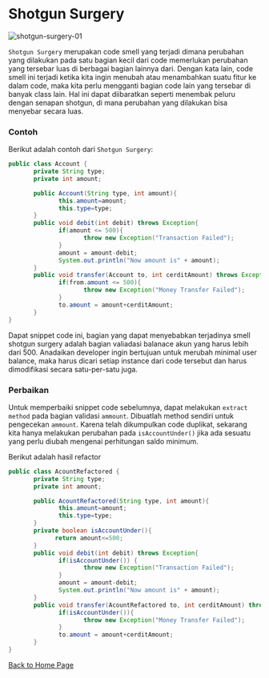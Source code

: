 # Shotgun Surgery

![shotgun-surgery-01](https://github.com/jonathanchr1/code-re/assets/113973058/cc228ee1-18c3-4fea-8fe1-9a52bad4fbb0)

`Shotgun Surgery` merupakan code smell yang terjadi dimana perubahan yang dilakukan pada satu bagian kecil dari code memerlukan perubahan yang tersebar luas di berbagai bagian lainnya dari. Dengan kata lain, code smell ini terjadi ketika kita ingin menubah atau menambahkan suatu fitur ke dalam code, maka kita perlu mengganti bagian code lain yang tersebar di banyak class lain. Hal ini dapat diibaratkan seperti menembak peluru dengan senapan shotgun, di mana perubahan yang dilakukan bisa menyebar secara luas.

### Contoh

Berikut adalah contoh dari `Shotgun Surgery`:

```java
public class Account {
       private String type;
       private int amount;

       public Account(String type, int amount){
              this.amount=amount;
              this.type=type;
       }
       public void debit(int debit) throws Exception{
              if(amount <= 500){
                     throw new Exception("Transaction Failed");
              }
              amount = amount-debit;
              System.out.println("Now amount is" + amount);
       }
       public void transfer(Account to, int cerditAmount) throws Exception{
              if(from.amount <= 500){
                     throw new Exception("Money Transfer Failed");
              }
              to.amount = amount+cerditAmount;
       }
}
```

Dapat snippet code ini, bagian yang dapat menyebabkan terjadinya smell shotgun surgery adalah bagian valiadasi balanace akun yang harus lebih dari 500. Anadaikan developer ingin bertujuan untuk merubah minimal user balance, maka harus dicari setiap instance dari code tersebut dan harus dimodifikasi secara satu-per-satu juga.

### Perbaikan

Untuk memperbaiki snippet code sebelumnya, dapat melakukan `extract method` pada bagian validasi `ammount`. Dibuatlah method sendiri untuk pengecekan `ammount`. Karena telah dikumpulkan code duplikat, sekarang kita hanya melakukan perubahan pada `isAccountUnder()` jika ada sesuatu yang perlu diubah mengenai perhitungan saldo minimum.

Berikut adalah hasil refactor

```java
public class AcountRefactored {
       private String type;
       private int amount;

       public AcountRefactored(String type, int amount){
              this.amount=amount;
              this.type=type;
       }
       private boolean isAccountUnder(){
             return amount<=500;
       }
       public void debit(int debit) throws Exception{
              if(isAccountUnder()) {
                     throw new Exception("Transaction Failed");
              }
              amount = amount-debit;
              System.out.println("Now amount is" + amount);
       }
       public void transfer(AcountRefactored to, int cerditAmount) throws Exception{
              if(isAccountUnder()){
                     throw new Exception("Money Transfer Failed");
              }
              to.amount = amount+cerditAmount;
       }
}
```

[Back to Home Page](https://jonathanchr1.github.io/code-re/)
